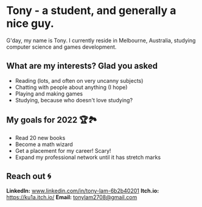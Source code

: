 # Tony - a student, and generally a nice guy.
G'day, my name is Tony. I currently reside in Melbourne, Australia, studying computer science and games development.

## What are my interests? Glad you asked
- Reading (lots, and often on very uncanny subjects)
- Chatting with people about anything (I hope)
- Playing and making games
- Studying, because who doesn't love studying?

## My goals for 2022 🏆🏞
- Read 20 new books
- Become a math wizard
- Get a placement for my career! Scary!
- Expand my professional network until it has stretch marks

## Reach out 🌀
**LinkedIn:** www.linkedin.com/in/tony-lam-6b2b40201
**Itch.io:** https://ku1a.itch.io/
**Email:** tonylam2708@gmail.com
<!---
ku1a/ku1a is a ✨ special ✨ repository because its `README.md` (this file) appears on your GitHub profile.
You can click the Preview link to take a look at your changes.
--->
